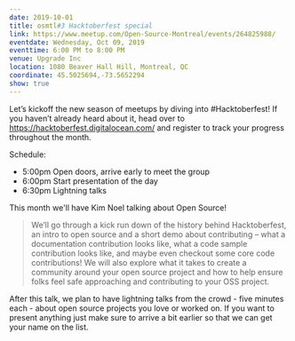 ```yaml
---
date: 2019-10-01
title: osmtl#3 Hacktoberfest special
link: https://www.meetup.com/Open-Source-Montreal/events/264825988/
eventdate: Wednesday, Oct 09, 2019
eventtime: 6:00 PM to 8:00 PM
venue: Upgrade Inc
location: 1080 Beaver Hall Hill, Montreal, QC
coordinate: 45.5025694,-73.5652294
show: true
---
```


Let’s kickoff the new season of meetups by diving into #Hacktoberfest! If you haven’t already heard about it, head over to https://hacktoberfest.digitalocean.com/ and register to track your progress throughout the month.

Schedule:
- 5:00pm Open doors, arrive early to meet the group
- 6:00pm Start presentation of the day
- 6:30pm Lightning talks

This month we'll have Kim Noel talking about Open Source!

> We’ll go through a kick run down of the history behind Hacktoberfest, an intro to open source and a short demo about contributing – what a documentation contribution looks like, what a code sample contribution looks like, and maybe even checkout some core code contributions! We will also explore what it takes to create a community around your open source project and how to help ensure folks feel safe approaching and contributing to your OSS project.

After this talk, we plan to have lightning talks from the crowd - five minutes each - about open source projects you love or worked on. If you want to present anything just make sure to arrive a bit earlier so that we can get your name on the list.
